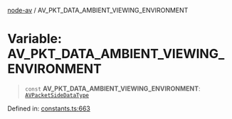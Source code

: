 [node-av](../globals.md) / AV\_PKT\_DATA\_AMBIENT\_VIEWING\_ENVIRONMENT

# Variable: AV\_PKT\_DATA\_AMBIENT\_VIEWING\_ENVIRONMENT

> `const` **AV\_PKT\_DATA\_AMBIENT\_VIEWING\_ENVIRONMENT**: [`AVPacketSideDataType`](../type-aliases/AVPacketSideDataType.md)

Defined in: [constants.ts:663](https://github.com/seydx/av/blob/f8631fc881b394300b1479f511d55cf1c370a87f/src/constants/constants.ts#L663)
